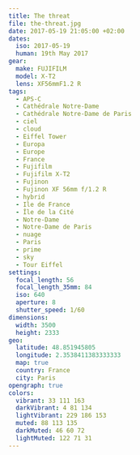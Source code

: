 ```yaml
---
title: The threat
file: the-threat.jpg
date: 2017-05-19 21:05:00 +02:00
dates:
  iso: 2017-05-19
  human: 19th May 2017
gear:
  make: FUJIFILM
  model: X-T2
  lens: XF56mmF1.2 R
tags:
  - APS-C
  - Cathédrale Notre-Dame
  - Cathédrale Notre-Dame de Paris
  - ciel
  - cloud
  - Eiffel Tower
  - Europa
  - Europe
  - France
  - Fujifilm
  - Fujifilm X-T2
  - Fujinon
  - Fujinon XF 56mm f/1.2 R
  - hybrid
  - Ile de France
  - Île de la Cité
  - Notre-Dame
  - Notre-Dame de Paris
  - nuage
  - Paris
  - prime
  - sky
  - Tour Eiffel
settings:
  focal_length: 56
  focal_length_35mm: 84
  iso: 640
  aperture: 8
  shutter_speed: 1/60
dimensions:
  width: 3500
  height: 2333
geo:
  latitude: 48.851945805
  longitude: 2.3538411383333333
  map: true
  country: France
  city: Paris
opengraph: true
colors:
  vibrant: 33 111 163
  darkVibrant: 4 81 134
  lightVibrant: 229 186 153
  muted: 88 113 135
  darkMuted: 46 60 72
  lightMuted: 122 71 31
---
```



